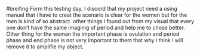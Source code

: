 #breifing 
Form this testing day, I discord that my project need a using manuel that i have to creat the scenario is clear for the women but for the men is kind of so abstract. other things i found out from my visual that every one don’t have the same imaginig of period and help me to chose better. 
Other thing for the woman the important phase is ovulation and period phase and end phase is not very important to them that why i think i will remove it to amplifie my object. 